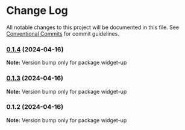 # Change Log

All notable changes to this project will be documented in this file.
See [Conventional Commits](https://conventionalcommits.org) for commit guidelines.

### [0.1.4](https://github.com/tolerance-go/widget-up/compare/widget-up@0.1.3...widget-up@0.1.4) (2024-04-16)

**Note:** Version bump only for package widget-up





### [0.1.3](https://github.com/tolerance-go/widget-up/compare/widget-up@0.1.2...widget-up@0.1.3) (2024-04-16)

**Note:** Version bump only for package widget-up





### 0.1.2 (2024-04-16)

**Note:** Version bump only for package widget-up
